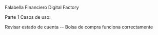 Falabella Financiero Digital Factory

Parte 1
Casos de uso:

Revisar estado de cuenta --
Bolsa de compra funciona correctamente
